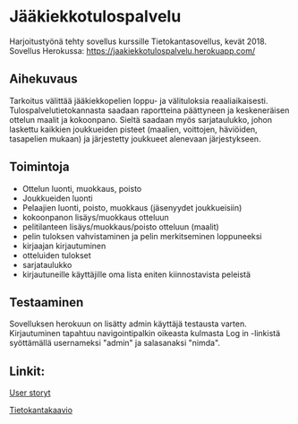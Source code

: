# Jääkiekkotulospalvelu

Harjoitustyönä tehty sovellus kurssille Tietokantasovellus, kevät 2018.
Sovellus Herokussa:
https://jaakiekkotulospalvelu.herokuapp.com/

## Aihekuvaus

Tarkoitus välittää jääkiekkopelien loppu- ja välituloksia reaaliaikaisesti. Tulospalvelutietokannasta saadaan
raportteina päättyneen ja keskeneräisen ottelun maalit ja kokoonpano.
Sieltä saadaan myös sarjataulukko, johon laskettu kaikkien joukkueiden pisteet (maalien, voittojen, häviöiden, tasapelien
mukaan) ja järjestetty joukkueet alenevaan järjestykseen.

## Toimintoja

*   Ottelun luonti, muokkaus, poisto
*   Joukkueiden luonti
*	Pelaajien luonti, poisto, muokkaus (jäsenyydet joukkueisiin)
*	kokoonpanon lisäys/muokkaus otteluun
*	pelitilanteen lisäys/muokkaus/poisto otteluun (maalit)
*	pelin tuloksen vahvistaminen ja pelin merkitseminen loppuneeksi
*	kirjaajan kirjautuminen
*	otteluiden tulokset
*	sarjataulukko
*   kirjautuneille käyttäjille oma lista eniten kiinnostavista peleistä

## Testaaminen
Sovelluksen herokuun on lisätty admin käyttäjä testausta varten. Kirjautuminen
tapahtuu navigointipalkin oikeasta kulmasta Log in -linkistä syöttämällä usernameksi "admin" ja salasanaksi "nimda".

## Linkit:

[User storyt](documentation/user_stories.md)

[Tietokantakaavio](documentation/jaakiekkotulospalvelu_database_diagram.pdf)
